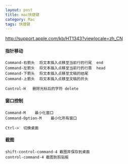 ```yaml
---
layout: post
title: mac快捷键 
category: Mac
tags: 快捷键
---
```

<http://support.apple.com/kb/HT1343?viewlocale=zh_CN>

#### 指针移动
 
    Command-右箭头  将文本插入点移至当前行的行尾  end 
    Command-左箭头  将文本插入点移至当前行的行首  head
    Command-下箭头  将文本插入点移至文稿的结尾
    Command-上箭头  将文本插入点移至文稿的开头
                                                                                                                                                                                         Control-H   删除光标后的字符 delete

####  窗口控制
    
    Command-M    最小化窗口                                                                                                                                                          
    Command-Option-M    最小化所有窗口

    Ctrl->  切换桌面
#### 截图
    
    shift-control-command-4 截图并保存到桌面
    control-command-4 截图到剪贴板

